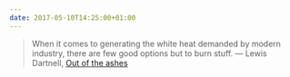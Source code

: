 ```yaml
---
date: 2017-05-10T14:25:00+01:00
---
```


> When it comes to generating the white heat demanded by modern industry, there are few good options but to burn stuff.
> — Lewis Dartnell, [Out of the ashes](https://aeon.co/essays/could-we-reboot-a-modern-civilisation-without-fossil-fuels)
